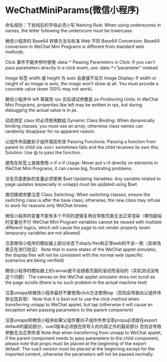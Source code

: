 # WeChatMiniParams(微信小程序)

命名规则：下划线后的字母必须小写
Naming Rule: When using underscores in names, the letter following the underscore must be lowercase.

微信小程序的 Base64 转换方法与标准 Web 不同
Base64 Conversion: Base64 conversion in WeChat Mini Programs is different from standard web methods.

Click 事件不能传参时使用 :data-*
Passing Parameters in Click: If you can’t pass parameters directly in a click event, use :data-*="parameter" instead.

Image 标签 width 或 height 为 auto 会直接不显示
Image Display: If width or height of an image is auto, the image won’t show at all. You must provide a concrete value (even 100% may not work).

微信小程序中 left 等属性 rpx 实际调试参数是 px
Positioning Units: In WeChat Mini Programs, properties like left may be written in rpx, but during debugging the actual value is in px.

动态绑定 class 时必须使用数组
Dynamic Class Binding: When dynamically binding classes, you must use an array, otherwise class names can randomly disappear for no apparent reason.

父组件传函数到子组件偶现失效
Passing Functions: Passing a function from parent to child via :xxx= sometimes fails and the child receives its own this. Solution: Use @ to pass the function.

避免在标签上直接使用 v-if
v-if Usage: Never put v-if directly on elements in WeChat Mini Programs, it can cause big, frustrating problems.

涉及页面更新的变量必须使用 $set
Updating Variables: Any variable related to page updates (especially in uniapp) must be updated using $set.

类切换顺序要注意
Class Switching: When switching classes, ensure the switching class is after the base class; otherwise, the new class may refuse to work for reasons only WeChat knows.

微信小程序的变量不能有多个不同的逻辑复用会导致页面无法正常渲染（哪怕是临时变量也不行
WeChat Mini Program variables cannot be reused with multiple different logics, which will cause the page to not render properly (even temporary variables are not allowed)

注意微信小程序的模拟器上部分状态下disply:flex和正常web的不会一致（具体场景正在进行验证）
Note that in some states of the WeChat applet simulator, the display:flex will not be consistent with the normal web (specific scenarios are being verified)

微信小程序的模拟器上的canvas是不会随着页面的滚动而滚动的（实机测试没有这个问题）
The canvas on the WeChat applet simulator does not scroll as the page scrolls (there is no such problem in the actual machine test)

注意uniapp转微信小程序最好不要使用click方法使用tap（否则会导致向父组件传参出现异常）
Note that it is best not to use the click method when transferring uniapp to WeChat applet, but tap (otherwise it will cause an exception when passing parameters to the parent component)

注意uniapp转微信小程序如果父组件要向子组件传参注意props必须放在export default的最前部分，vue3版本必须放在除导入的内容之外的最前部分 否则会导致参数无法正常传递
Note that when transferring from uniapp to WeChat applet, if the parent component needs to pass parameters to the child component, please note that props must be placed at the beginning of the export default. The vue3 version must be placed at the beginning except for the imported content, otherwise the parameters will not be passed normally.
